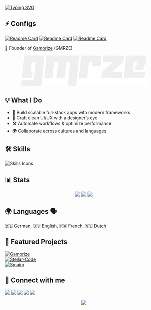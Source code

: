 [![Typing SVG](https://readme-typing-svg.herokuapp.com?font=Fira+Code&size=24&duration=3000&pause=1000&color=00F7FF&center=true&vCenter=true&width=600&lines=Hi!+I'm+TRC-Loop+👋;FullStack+Developer+%26+Designer+🎨;Founder+of+Gamorize+🚀;Always+building+cool+stuff+⚡)](https://git.io/typing-svg)


## ⚡ Configs
[![Readme Card](https://github-readme-stats.vercel.app/api/pin/?username=TRC-Loop&repo=neovim-config&theme=radical)](https://github.com/TRC-Loop/neovim-config)
[![Readme Card](https://github-readme-stats.vercel.app/api/pin/?username=TRC-Loop&repo=yazi-config&theme=radical)](https://github.com/TRC-Loop/yazi-config)
[![Readme Card](https://github-readme-stats.vercel.app/api/pin/?username=TRC-Loop&repo=Theming&theme=radical)](https://github.com/TRC-Loop/Theming)

🚀 Founder of [Gamorize](https://gamorize.com) (GMRZE)

<p align="center">
  <img src="https://github.com/TRC-Loop/TRC-Loop/blob/main/jukJFUu-2-2.webp" alt="Image" width="400" />
</p>


## 💡 What I Do
- 🚀 Build scalable full-stack apps with modern frameworks  
- 🎨 Craft clean UI/UX with a designer’s eye  
- 🛠️ Automate workflows & optimize performance  
- 🌍 Collaborate across cultures and languages  


## 🛠️ Skills
![Skills Icons](https://skillicons.dev/icons?i=bash,dotnet,bootstrap,sqlite,kotlin,flask,qt,cs,css,js,html,php,py,java,go,kotlin,lua,robloxstudio,md,svg&perline=7&theme=dark)


## 📊 Stats
<p align="center">
  <img src="https://github-readme-stats.vercel.app/api?username=TRC-Loop&show_icons=true&theme=radical" height="180"/>
  <img src="https://github-readme-streak-stats.herokuapp.com/?user=TRC-Loop&theme=radical" height="180"/>
  <img src="https://github-readme-stats.vercel.app/api/top-langs/?username=TRC-Loop&layout=compact&theme=radical" height="180"/>
</p>

## 🌍 Languages 🗣️
🇩🇪 German, 🇺🇸 English, 🇫🇷 French, 🇳🇱 Dutch  


## 💼 Featured Projects
[![Gamorize](https://img.shields.io/badge/Gamorize-%F0%9F%9A%80-blue?style=for-the-badge)](https://gamorize.com)  
[![Stellar-Code](https://img.shields.io/badge/Stellar--Code-%E2%9C%A8-purple?style=for-the-badge)](https://github.com/Stellar-Code-Team)  
[![Smaim](https://img.shields.io/badge/Smaim-%F0%9F%90%9D-green?style=for-the-badge)](https://github.com/SmaimPlatform)  


## 📇 Connect with me
<p align="left">
  <a href="mailto:ak@stellar-code.com"><img src="https://img.shields.io/badge/Email-FFFFFF?style=for-the-badge&logo=gmail&logoColor=white&labelColor=000000"></a>
  <a href="https://discord.com/users/trcloop"><img src="https://img.shields.io/badge/Discord-FFFFFF?style=for-the-badge&logo=discord&logoColor=white&labelColor=000000"></a>
  <a href="https://gamorize.com"><img src="https://img.shields.io/badge/Website-FFFFFF?style=for-the-badge&logo=About.me&logoColor=white&labelColor=000000"></a>
  <a href="https://instagram.com/arnierderechte"><img src="https://img.shields.io/badge/Instagram-FFFFFF?style=for-the-badge&logo=instagram&logoColor=white&labelColor=000000"></a>
  <a href="https://www.youtube.com/@trcloop"><img src="https://img.shields.io/badge/YouTube-FFFFFF?style=for-the-badge&logo=youtube&logoColor=white&labelColor=000000"></a>
</p>
<p align="center">
  <img src="https://images.weserv.nl/?url=server1.gmrze.net:8084/nvim-bar.php"/>
</p>
